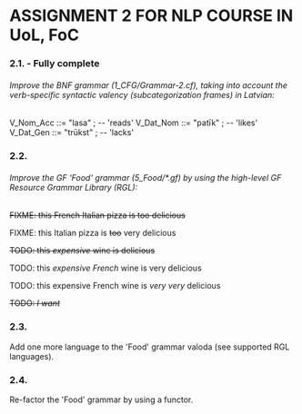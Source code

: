 # ASSIGNMENT 2 FOR NLP COURSE IN UoL, FoC

### 2.1. - Fully complete
###### Improve the BNF grammar (1_CFG/Grammar-2.cf), taking into account the verb-specific syntactic valency (subcategorization frames) in Latvian:

V_Nom_Acc ::= "lasa"   ; -- <who-Nom>  'reads' <what-Acc>
V_Dat_Nom ::= "patīk"  ; -- <whom-Dat> 'likes' <what-Nom>
V_Dat_Gen ::= "trūkst" ; -- <whom-Dat> 'lacks' <what-Gen>

### 2.2. 

###### Improve the GF 'Food' grammar (5_Food/*.gf) by using the high-level GF Resource Grammar Library (RGL):

~~FIXME: this ~~French~~ Italian pizza is too delicious~~

FIXME: this Italian pizza is ~~too~~ very delicious

~~TODO:  this _expensive_ wine is delicious~~

TODO:  this _expensive French_ wine is very delicious

TODO:  this expensive French wine is _very very_ delicious

~~TODO:  _I want_ <Item>~~

### 2.3. 
Add one more language to the 'Food' grammar valoda (see supported RGL languages).

### 2.4. 
Re-factor the 'Food' grammar by using a functor.